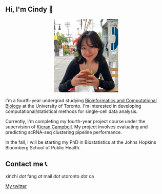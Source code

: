## Hi, I'm Cindy 👋
<p align="center">
<img src="websitepic.png" alt="drawing" width="200"/>
</p>

I'm a fourth-year undergrad studying [Bioinformatics and Computational Biology](https://bcb.csb.utoronto.ca/) at the University of Toronto. I'm interested in developing computational/statistical methods for single-cell data analysis.

Currently, I'm completing my fourth-year project course under the supervision of [Kieran Campbell](https://www.camlab.ca/). My project involves evaluating and predicting scRNA-seq clustering pipeline performance.

In the fall, I will be starting my PhD in Biostatistics at the Johns Hopkins Bloomberg School of Public Health.

## Contact me 📞
xinzhi _dot_ fang _at_ mail _dot_ utoronto _dot_ ca

[My twitter](https://twitter.com/findycang)